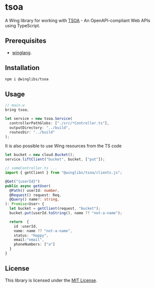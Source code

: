 # tsoa

A Wing library for working with [TSOA](https://tsoa-community.github.io/docs/) - An OpenAPI-compliant Web APIs using TypeScript.

## Prerequisites

* [winglang](https://winglang.io).

## Installation

```sh
npm i @winglibs/tsoa
```

## Usage

```js
// main.w
bring tsoa;

let service = new tsoa.Service(
  controllerPathGlobs: ["./src/*Controller.ts"],
  outputDirectory: "../build",
  routesDir: "../build"
);
```

It is also possible to use Wing resources from the TS code

```js
let bucket = new cloud.Bucket();
service.liftClient("bucket", bucket, ["put"]);
```

```ts
// someController.ts ...
import { getClient } from "@winglibs/tsoa/clients.js";

@Get("{userId}")
public async getUser(
  @Path() userId: number,
  @Request() request: Req,
  @Query() name?: string,
): Promise<User> {
  let bucket = getClient(request, "bucket");
  bucket.put(userId.toString(), name ?? "not-a-name");

  return  {
    id :userId,
    name: name ?? "not-a-name",
    status: "Happy",
    email:"email",
    phoneNumbers: ["a"]
  }
}
```

## License

This library is licensed under the [MIT License](./LICENSE).
